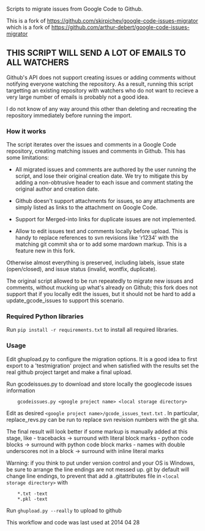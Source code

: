 Scripts to migrate issues from Google Code to Github.

This is a fork of https://github.com/skirpichev/google-code-issues-migrator
which is a fork of https://github.com/arthur-debert/google-code-issues-migrator

## THIS SCRIPT WILL SEND A LOT OF EMAILS TO ALL WATCHERS

Github's API does not support creating issues or adding comments without
notifying everyone watching the repository. As a result, running this script
targetting an existing repository with watchers who do not want to recieve a
very large number of emails is probably not a good idea.

I do not know of any way around this other than deleting and recreating the
repository immediately before running the import.

### How it works ###

The script iterates over the issues and comments in a Google Code repository,
creating matching issues and comments in Github. This has some limitations:

 - All migrated issues and comments are authored by the user running the
   script, and lose their original creation date. We try to mitigate this by
   adding a non-obtrusive header to each issue and comment stating the original
   author and creation date.

 - Github doesn't support attachments for issues, so any attachments are simply
   listed as links to the attachment on Google Code.

 - Support for Merged-into links for duplicate issues are not implemented.
 
 - Allow to edit issues text and comments locally before upload.
   This is handy to replace references to svn revisions like 'r1234' with the
   matching git commit sha or to add some mardown markup.
   This is a feature new in this fork.

Otherwise almost everything is preserved, including labels, issue state
(open/closed), and issue status (invalid, wontfix, duplicate).

The original script allowed to be run repeatedly to migrate new issues and comments,
without mucking up what's already on Github; this fork does not support that if
you locally edit the issues, but it should not be hard to add a update_gcode_issues
to support this scenario.

### Required Python libraries ###

Run `pip install -r requirements.txt` to install all required libraries.

### Usage ###

Edit ghupload.py to configure the migration options.
It is a good idea to first export to a 'testmigration' project and when
satisfied with the results set the real github project target and make
a final upload.

Run gcodeissues.py to download and store locally  the googlecode issues information
```
	gcodeissues.py <google project name> <local storage directory>
```

Edit as desired `<google project name>/gcode_issues_text.txt` .
In particular, replace_revs.py can be run to replace svn revision numbers with the git sha.

The final result will look better if some markup is manually added at this stage, like
	- tracebacks -> surround with literal block marks
	- python code blocks -> surround with python code block marks
	- names with double underscores not in a block -> surround with inline literal marks

Warning: if you think to put under version control <local storage directory> and your OS
is Windows, be sure to arrange the line endings are not messed up.
git by default will change line endings, to prevent that add a
.gitattributes file in `<local storage directory>` with
```
    *.txt -text
    *.pkl -text
```

Run `ghupload.py --really` to upload to github

This workflow and code was last used at 2014 04 28
